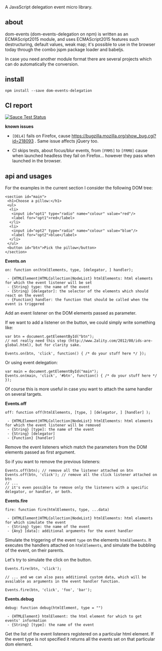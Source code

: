 A JavaScript delegation event micro library.

## about

dom-events (dom-events-delegation on npm) is written as an ECMAScript2015 module, and uses ECMAScript2015 features such destructuring, default values, weak map; it's possible to use in the browser today through the combo jspm package loader and babeljs.

In case you need another module format there are several projects which can do automatically the conversion.

## install

```
npm install --save dom-events-delegation
```

## CI report

[![Sauce Test Status](https://saucelabs.com/browser-matrix/brunoscopelliti.svg)](https://saucelabs.com/u/brunoscopelliti)

**known issues**

* `[DEL4]` fails on Firefox, cause https://bugzilla.mozilla.org/show_bug.cgi?id=218093 . Same issue affects jQuery too.

* CI skips tests, about focus/blur events, from `[FRM5]` to `[FRM8]` cause when launched headless they fail on Firefox... however they pass when launched in the browser.

## api and usages

For the examples in the current section I consider the following DOM tree:

```
<section id="main">
 <h1>Choose a pillow:</h1>
 <ul>
  <li>
   <input id="opt1" type="radio" name="colour" value="red"/>
   <label for="opt1">red</label>
  </li>
  <li>
   <input id="opt2" type="radio" name="colour" value="blue"/>
   <label for="opt2">blue</label>
  </li>  
 </ul>
 <button id="btn">Pick the pillow</button>
</section>
```

**Events.on**

```
on: function on(htmlElements, type, [delegator, ] handler);
 
 - {HTMLElement|HTMLCollection|NodeList} htmlElements: html elements for which the event listener will be set
 - {String} type: the name of the event
 - {String} [delegator]: the selector of the elements which should react on the event
 - {Function} handler: the function that should be called when the event is triggered
```

Add an event listener on the DOM elements passed as parameter.

If we want to add a listener on the button, we could simply write something like:

```
var btn = document.getElementById("btn");
// not really need this step (http://www.2ality.com/2012/08/ids-are-global.html), but for clarity sake.

Events.on(btn, 'click', function() { /* do your stuff here */ });
```

Or using event delegation:

```
var main = document.getElementById("main");
Events.on(main, 'click', '#btn', function() { /* do your stuff here */ });
```

Of course this is more useful in case you want to attach the same handler on several targets.


**Events.off**

```
off: function off(htmlElements, [type, ] [delegator, ] [handler] );
 
 - {HTMLElement|HTMLCollection|NodeList} htmlElements: html elements for which the event listener will be removed
 - {String} [type]: the name of the event
 - {String} [delegator]
 - {Function} [handler]
```

Remove the event listeners which match the parameters from the DOM elements passed as first argument.

So if you want to remove the previous listeners:

```
Events.off(btn); // remove all the listener attached on btn
Events.off(btn, 'click'); // remove all the click listener attached on btn
// ...
// it's even possible to remove only the listeners with a specific delegator, or handler, or both.
```


**Events.fire**

```
fire: function fire(htmlElements, type, ...data)
 
 - {HTMLElement|HTMLCollection|NodeList} htmlElements: html elements for which simulate the event
 - {String} type: the name of the event
 - {Any} [data]: additional arguments for the event handler
```

Simulate the triggering of the event `type` on the elements `htmlElements`.
It executes the handlers attached on `htmlElements`, and simulate the bubbling of the event, on their parents.

Let's try to simulate the click on the button.

```
Events.fire(btn, 'click'); 

// ... and we can also pass additional custom data, which will be available as arguments in the event handler function.

Events.fire(btn, 'click', 'foo', 'bar');
```

**Events.debug**

```
debug: function debug(htmlElement, type = "")
 
 - {HTMLElement} htmlElement: the html element for which to get events' information
 - {String} [type]: the name of the event
```

Get the list of the event listeners registered on a particular html element.
If the event type is not specified it returns all the events set on that particular dom element.